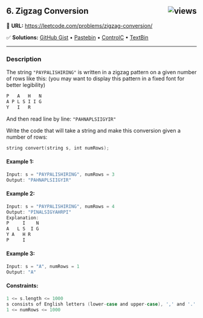 ## 6. Zigzag Conversion <img src="https://visitor-badge.glitch.me/badge?page_id=https://github.com/asahiocean/LeetCode/tree/main/String/6.%20Zigzag%20Conversion&left_color=black&right_color=yellow&left_text=views" alt="views" align="right">

🔗 **URL:** https://leetcode.com/problems/zigzag-conversion/

✅ **Solutions:** [GitHub Gist](https://git.io/JMYkm) • [Pastebin](https://pastebin.com/aAXWzFVi) • [ControlC](https://controlc.com/ed5ed1ac) • [TextBin](https://textbin.net/pdfgdkyqsj)

---

### Description

The string ```"PAYPALISHIRING"``` is written in a zigzag pattern on a given number of rows like this: (you may want to display this pattern in a fixed font for better legibility)
```swift
P   A   H   N
A P L S I I G
Y   I   R
```
And then read line by line: ```"PAHNAPLSIIGYIR"```

Write the code that will take a string and make this conversion given a number of rows:
```swift
string convert(string s, int numRows);
```

#### Example 1:
```swift
Input: s = "PAYPALISHIRING", numRows = 3
Output: "PAHNAPLSIIGYIR"
```

#### Example 2:
```swift
Input: s = "PAYPALISHIRING", numRows = 4
Output: "PINALSIGYAHRPI"
Explanation:
P     I    N
A   L S  I G
Y A   H R
P     I
```

#### Example 3:
```swift
Input: s = "A", numRows = 1
Output: "A"
``` 

#### Constraints:
```swift
1 <= s.length <= 1000
s consists of English letters (lower-case and upper-case), ',' and '.'.
1 <= numRows <= 1000
```

